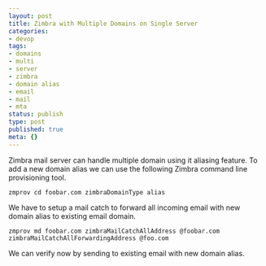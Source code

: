 ```yaml
---
layout: post
title: Zimbra with Multiple Domains on Single Server
categories:
- devop
tags:
- domains
- multi
- server
- zimbra
- domain alias
- email
- mail
- mta
status: publish
type: post
published: true
meta: {}
---
```

Zimbra mail server can handle multiple domain using it aliasing feature. To add a new domain alias we can use the following Zimbra command line provisioning tool.

```
zmprov cd foobar.com zimbraDomainType alias
```

We have to setup a mail catch to forward all incoming email with new domain alias to existing email domain.

```
zmprov md foobar.com zimbraMailCatchAllAddress @foobar.com zimbraMailCatchAllForwardingAddress @foo.com
```

We can verify now by sending to existing email with new domain alias.

